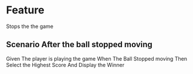 # Feature
Stops the the game

## Scenario After the ball stopped moving

Given The player is playing the game
When The Ball Stopped moving
Then Select the Highest Score 
And Display the Winner

